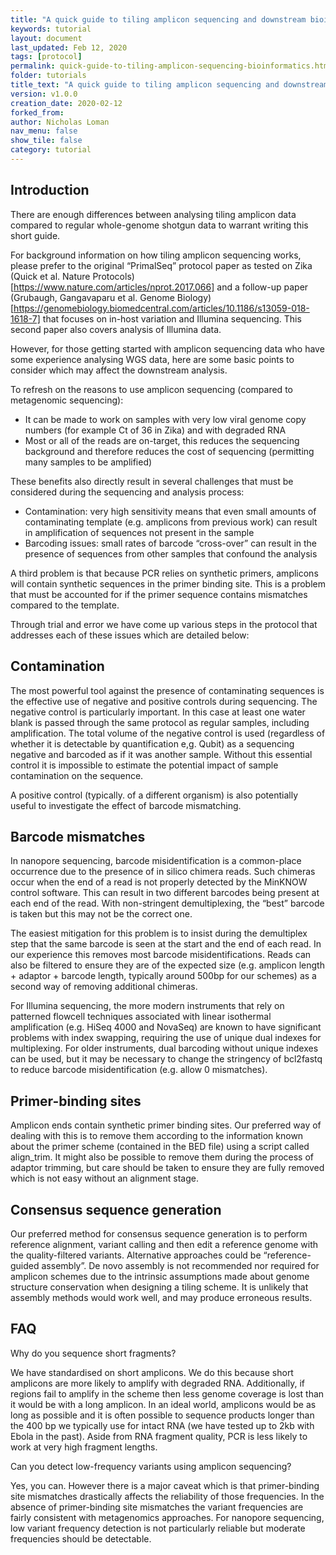 ```yaml
---
title: "A quick guide to tiling amplicon sequencing and downstream bioinformatics analysis"
keywords: tutorial
layout: document
last_updated: Feb 12, 2020
tags: [protocol] 
permalink: quick-guide-to-tiling-amplicon-sequencing-bioinformatics.html
folder: tutorials
title_text: "A quick guide to tiling amplicon sequencing and downstream bioinformatics analysis"
version: v1.0.0
creation_date: 2020-02-12
forked_from: 
author: Nicholas Loman
nav_menu: false
show_tile: false
category: tutorial
---
```


## Introduction

There are enough differences between analysing tiling amplicon data compared to regular whole-genome shotgun data to warrant writing this short guide.

For background information on how tiling amplicon sequencing works, please prefer to the original “PrimalSeq” protocol paper as tested on Zika (Quick et al. Nature Protocols)[https://www.nature.com/articles/nprot.2017.066] and a follow-up paper (Grubaugh, Gangavaparu et al. Genome Biology)[https://genomebiology.biomedcentral.com/articles/10.1186/s13059-018-1618-7] that focuses on in-host variation and Illumina sequencing. This second paper also covers analysis of Illumina data.

However, for those getting started with amplicon sequencing data who have some experience analysing WGS data, here are some basic points to consider which may affect the downstream analysis.

To refresh on the reasons to use amplicon sequencing (compared to metagenomic sequencing):
* It can be made to work on samples with very low viral genome copy numbers (for example Ct of 36 in Zika) and with degraded RNA
* Most or all of the reads are on-target, this reduces the sequencing background and therefore reduces the cost of sequencing (permitting many samples to be amplified)

These benefits also directly result in several challenges that must be considered during the sequencing and analysis process:
* Contamination: very high sensitivity means that even small amounts of contaminating template (e.g. amplicons from previous work) can result in amplification of sequences not present in the sample
* Barcoding issues: small rates of barcode “cross-over” can result in the presence of sequences from other samples that confound the analysis

A third problem is that because PCR relies on synthetic primers, amplicons will contain synthetic sequences in the primer binding site. This is a problem that must be accounted for if the primer sequence contains mismatches compared to the template.

Through trial and error we have come up various steps in the protocol that addresses each of these issues which are detailed below:

## Contamination

The most powerful tool against the presence of contaminating sequences is the effective use of negative and positive controls during sequencing. The negative control is particularly important. In this case at least one water blank is passed through the same protocol as regular samples, including amplification. The total volume of the negative control is used (regardless of whether it is detectable by quantification e,g. Qubit) as a sequencing negative and barcoded as if it was another sample. Without this essential control it is impossible to estimate the potential impact of sample contamination on the sequence.

A positive control (typically. of a different organism) is also potentially useful to investigate the effect of barcode mismatching.

## Barcode mismatches

In nanopore sequencing, barcode misidentification is a common-place occurrence due to the presence of in silico chimera reads. Such chimeras occur when the end of a read is not properly detected by the MinKNOW control software. This can result in two different barcodes being present at each end of the read. With non-stringent demultiplexing, the “best” barcode is taken but this may not be the correct one.

The easiest mitigation for this problem is to insist during the demultiplex step that the same barcode is seen at the start and the end of each read. In our experience this removes most barcode misidentifications. Reads can also be filtered to ensure they are of the expected size (e.g. amplicon length + adaptor + barcode length, typically around 500bp for our schemes) as a second way of removing additional chimeras.

For Illumina sequencing, the more modern instruments that rely on patterned flowcell techniques associated with linear isothermal amplification (e.g. HiSeq 4000 and NovaSeq) are known to have significant problems with index swapping, requiring the use of unique dual indexes for multiplexing. For older instruments, dual barcoding without unique indexes can be used, but it may be necessary to change the stringency of bcl2fastq to reduce barcode misidentification (e.g. allow 0 mismatches).

## Primer-binding sites

Amplicon ends contain synthetic primer binding sites. Our preferred way of dealing with this is to remove them according to the information known about the primer scheme (contained in the BED file) using a script called align_trim. It might also be possible to remove them during the process of adaptor trimming, but care should be taken to ensure they are fully removed which is not easy without an alignment stage. 

## Consensus sequence generation

Our preferred method for consensus sequence generation is to perform reference alignment, variant calling and then edit a reference genome with the quality-filtered variants. Alternative approaches could be “reference-guided assembly”. De novo assembly is not recommended nor required for amplicon schemes due to the intrinsic assumptions made about genome structure conservation when designing a tiling scheme. It is unlikely that assembly methods would work well, and may produce erroneous results.

## FAQ

Why do you sequence short fragments?

 We have standardised on short amplicons. We do this because short amplicons are more likely to amplify with degraded RNA. Additionally, if regions fail to amplify in the scheme then less genome coverage is lost than it would be with a long amplicon. In an ideal world, amplicons would be as long as possible and it is often possible to sequence products longer than the 400 bp we typically use for intact RNA (we have tested up to 2kb with Ebola in the past). Aside from RNA fragment quality, PCR is less likely to work at very high fragment lengths.

Can you detect low-frequency variants using amplicon sequencing?

Yes, you can. However there is a major caveat which is that primer-binding site mismatches drastically affects the reliability of those frequencies. In the absence of primer-binding site mismatches the variant frequencies are fairly consistent with metagenomics approaches. For nanopore sequencing, low variant frequency detection is not particularly reliable but moderate frequencies should be detectable.


